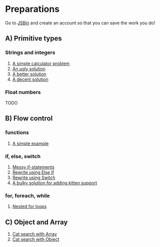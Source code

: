 # Preparations

Go to [JSBin](http://jsbin.com) and create an account so that you can save the work you do!

## A) Primitive types 

### Strings and integers

1. [A simple calculator problem](https://jsbin.com/jubipex/edit?html,js,output)
2. [An ugly solution](https://jsbin.com/lanisel/edit?html,js,output)
3. [A better solution](https://jsbin.com/yebipav/edit?html,js,output)
4. [A decent solution](https://jsbin.com/pavifud/edit?html,js,output)

### Float numbers

TODO

## B) Flow control

### functions

1. [A simple example](https://jsbin.com/jiloruf/edit?html,js,output)

### if, else, switch

1. [Messy if-statements](https://jsbin.com/fuqowun/edit?html,js,output)
2. [Rewrite using Else If](https://jsbin.com/wujeviw/edit?html,js,output)
3. [Rewrite using Switch](https://jsbin.com/kajiqol/edit?html,js,output)
4. [A bulky solution for adding kitten support](https://jsbin.com/silori/edit?html,js,output)

### for, foreach, while

1. [Nested for loops](https://jsbin.com/xucabeq/edit?html,js,console,output)

## C) Object and Array

1. [Cat search with Array](https://jsbin.com/papawij/edit?html,js,output)
2. [Cat search with Object](https://jsbin.com/diboxaf/edit?html,js,output)
